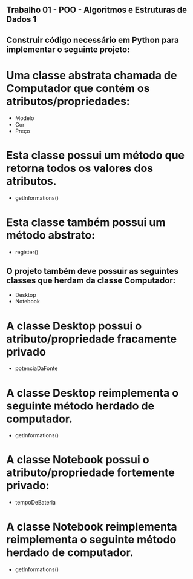 ## Trabalho 01 - POO - Algoritmos e Estruturas de Dados 1

## Construir código necessário em Python para implementar o seguinte projeto: 

# Uma classe abstrata chamada de Computador que contém os atributos/propriedades: 

- Modelo 
- Cor
- Preço 

# Esta classe possui um método que retorna todos os valores dos atributos. 

- getInformations()

# Esta classe também possui um método abstrato: 

- register()

## O projeto também deve possuir as seguintes classes que herdam da classe Computador: 

- Desktop 
- Notebook

# A classe Desktop possui o atributo/propriedade fracamente privado

- potenciaDaFonte 

# A classe Desktop reimplementa o seguinte método herdado de computador.

- getInformations()

# A classe Notebook possui o atributo/propriedade fortemente privado:

- tempoDeBateria 

# A classe Notebook reimplementa reimplementa o seguinte método herdado de computador.

- getInformations()
